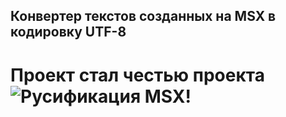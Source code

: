 ## Конвертер текстов созданных на MSX в кодировку UTF-8

# Проект стал честью проекта ![Русификация MSX](https://github.com/mr-GreyWolf/MSX-Russification/tree/master/converter)!
